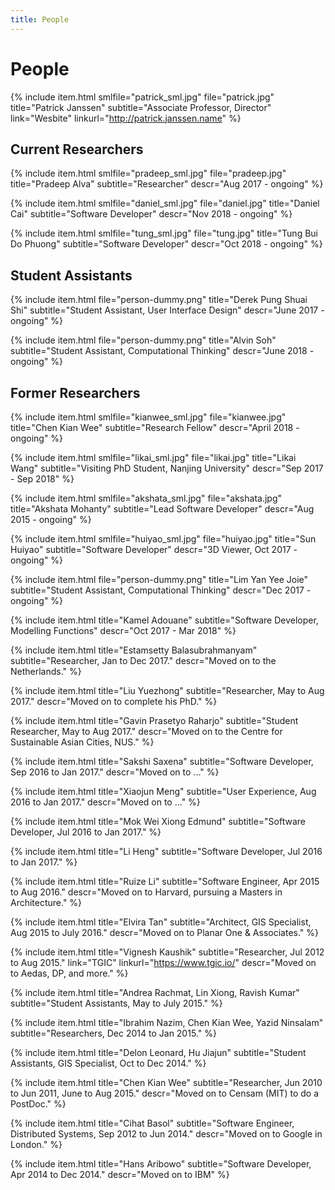 ```yaml
---
title: People
---
```


# People

{% include item.html
    smlfile="patrick_sml.jpg" file="patrick.jpg"
    title="Patrick Janssen"
    subtitle="Associate Professor, Director"
    link="Wesbite" linkurl="http://patrick.janssen.name"
%}

## Current Researchers

{% include item.html
    smlfile="pradeep_sml.jpg" file="pradeep.jpg"
    title="Pradeep Alva"
    subtitle="Researcher"
    descr="Aug 2017 - ongoing"
%}

{% include item.html
    smlfile="daniel_sml.jpg" file="daniel.jpg"
    title="Daniel Cai"
    subtitle="Software Developer"
    descr="Nov 2018 - ongoing"
%}

{% include item.html
    smlfile="tung_sml.jpg" file="tung.jpg"
    title="Tung Bui Do Phuong"
    subtitle="Software Developer"
    descr="Oct 2018 - ongoing"
%}

## Student Assistants

{% include item.html
    file="person-dummy.png"
    title="Derek Pung Shuai Shi"
    subtitle="Student Assistant, User Interface Design"
    descr="June 2017 - ongoing"
%}

{% include item.html
    file="person-dummy.png"
    title="Alvin Soh"
    subtitle="Student Assistant, Computational Thinking"
    descr="June 2018 - ongoing"
%}

## Former Researchers

{% include item.html
    smlfile="kianwee_sml.jpg" file="kianwee.jpg"
    title="Chen Kian Wee"
    subtitle="Research Fellow"
    descr="April 2018 - ongoing"
%}

{% include item.html
    smlfile="likai_sml.jpg" file="likai.jpg"
    title="Likai Wang"
    subtitle="Visiting PhD Student, Nanjing University"
    descr="Sep 2017 - Sep 2018"
%}

{% include item.html
    smlfile="akshata_sml.jpg" file="akshata.jpg"
    title="Akshata Mohanty"
    subtitle="Lead Software Developer"
    descr="Aug 2015 - ongoing"
%}

{% include item.html
    smlfile="huiyao_sml.jpg" file="huiyao.jpg"
    title="Sun Huiyao"
    subtitle="Software Developer"
    descr="3D Viewer, Oct 2017 - ongoing"
%}

{% include item.html
    file="person-dummy.png"
    title="Lim Yan Yee Joie"
    subtitle="Student Assistant, Computational Thinking"
    descr="Dec 2017 - ongoing"
%}

{% include item.html
    title="Kamel Adouane"
    subtitle="Software Developer, Modelling Functions"
    descr="Oct 2017 - Mar 2018"
%}

{% include item.html
    title="Estamsetty Balasubrahmanyam"
    subtitle="Researcher, Jan to Dec 2017."
    descr="Moved on to the Netherlands."
%}

{% include item.html
    title="Liu Yuezhong"
    subtitle="Researcher, May to Aug 2017."
    descr="Moved on to complete his PhD."
%}

{% include item.html
    title="Gavin Prasetyo Raharjo"
    subtitle="Student Researcher, May to Aug 2017."
    descr="Moved on to the Centre for Sustainable Asian Cities, NUS."
%}

{% include item.html
    title="Sakshi Saxena"
    subtitle="Software Developer, Sep 2016 to Jan 2017."
    descr="Moved on to ..."
%}

{% include item.html
    title="Xiaojun Meng"
    subtitle="User Experience, Aug 2016 to Jan 2017."
    descr="Moved on to ..."
%}

{% include item.html
    title="Mok Wei Xiong Edmund"
    subtitle="Software Developer, Jul 2016 to Jan 2017."
%}

{% include item.html
    title="Li Heng"
    subtitle="Software Developer, Jul 2016 to Jan 2017."
%}

{% include item.html
    title="Ruize Li"
    subtitle="Software Engineer, Apr 2015 to Aug 2016."
    descr="Moved on to Harvard, pursuing a Masters in Architecture."
%}

{% include item.html
    title="Elvira Tan"
    subtitle="Architect, GIS Specialist, Aug 2015 to July 2016."
    descr="Moved on to Planar One & Associates."
%}

{% include item.html
    title="Vignesh Kaushik"
    subtitle="Researcher, Jul 2012 to Aug 2015."
    link="TGIC" linkurl="https://www.tgic.io/"
    descr="Moved on to Aedas, DP, and more."
%}

{% include item.html
    title="Andrea Rachmat, Lin Xiong, Ravish Kumar"
    subtitle="Student Assistants, May to July 2015."
%}

{% include item.html
    title="Ibrahim Nazim, Chen Kian Wee, Yazid Ninsalam"
    subtitle="Researchers, Dec 2014 to Jan 2015."
%}

{% include item.html
    title="Delon Leonard, Hu Jiajun"
    subtitle="Student Assistants, GIS Specialist, Oct to Dec 2014."
%}

{% include item.html
    title="Chen Kian Wee"
    subtitle="Researcher, Jun 2010 to Jun 2011, June to Aug 2015."
    descr="Moved on to Censam (MIT) to do a PostDoc."
%}

{% include item.html
    title="Cihat Basol"
    subtitle="Software Engineer, Distributed Systems, Sep 2012 to Jun 2014."
    descr="Moved on to Google in London."
%}

{% include item.html
    title="Hans Aribowo"
    subtitle="Software Developer, Apr 2014 to Dec 2014."
    descr="Moved on to IBM"
%}
